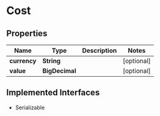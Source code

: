 

# Cost


## Properties

| Name | Type | Description | Notes |
|------------ | ------------- | ------------- | -------------|
|**currency** | **String** |  |  [optional] |
|**value** | **BigDecimal** |  |  [optional] |


## Implemented Interfaces

* Serializable


